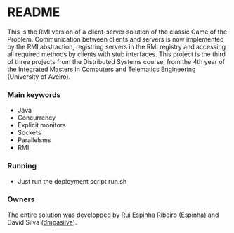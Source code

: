 # README #

This is the RMI version of a client-server solution of the classic Game of the Problem. Communication between clients and servers is now implemented by the RMI abstraction, registring servers in the RMI registry and accessing all required methods by clients with stub interfaces.
This project is the third of three projects from the Distributed Systems course, from the 4th year of the Integrated Masters in Computers and Telematics Engineering (University of Aveiro).

### Main keywords ###
* Java
* Concurrency
* Explicit monitors
* Sockets
* Parallelsms
* RMI

### Running ###

* Just run the deployment script run.sh

### Owners ###

The entire solution was developped by Rui Espinha Ribeiro ([Espinha](https://bitbucket.org/Espinha)) and David Silva ([dmpasilva](https://bitbucket.org/dmpasilva)).